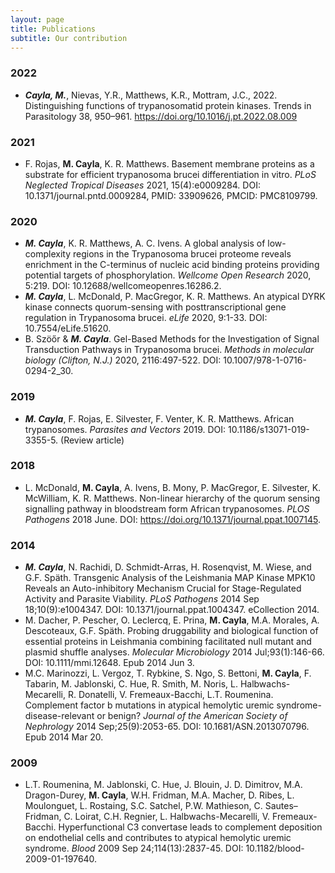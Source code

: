 ```yaml
---
layout: page
title: Publications
subtitle: Our contribution
---
```


### 2022
* **_Cayla, M._**, Nievas, Y.R., Matthews, K.R., Mottram, J.C., 2022. Distinguishing functions of trypanosomatid protein kinases. Trends in Parasitology 38, 950–961. https://doi.org/10.1016/j.pt.2022.08.009


### 2021
* F. Rojas, **M. Cayla**, K. R. Matthews. Basement membrane proteins as a substrate for efficient trypanosoma brucei differentiation in vitro. *PLoS Neglected Tropical Diseases* 2021, 15(4):e0009284. DOI: 10.1371/journal.pntd.0009284, PMID: 33909626, PMCID: PMC8109799.

### 2020
* **_M. Cayla_**, K. R. Matthews, A. C. Ivens. A global analysis of low-complexity regions in the Trypanosoma brucei proteome reveals enrichment in the C-terminus of nucleic acid binding proteins providing potential targets of phosphorylation. *Wellcome Open Research* 2020, 5:219. DOI: 10.12688/wellcomeopenres.16286.2.
* **_M. Cayla_**, L. McDonald, P. MacGregor, K. R. Matthews. An atypical DYRK kinase connects quorum-sensing with posttranscriptional gene regulation in Trypanosoma brucei. *eLife* 2020, 9:1-33. DOI: 10.7554/eLife.51620.
* B. Szöőr & **_M. Cayla_**. Gel-Based Methods for the Investigation of Signal Transduction Pathways in Trypanosoma brucei. *Methods in molecular biology (Clifton, N.J.)* 2020, 2116:497-522. DOI: 10.1007/978-1-0716-0294-2_30.

### 2019
* **_M. Cayla_**, F. Rojas, E. Silvester, F. Venter, K. R. Matthews. African trypanosomes. *Parasites and Vectors* 2019. DOI: 10.1186/s13071-019-3355-5. (Review article)

### 2018
* L. McDonald, **M. Cayla**, A. Ivens, B. Mony, P. MacGregor, E. Silvester, K. McWilliam, K. R. Matthews. Non-linear hierarchy of the quorum sensing signalling pathway in bloodstream form African trypanosomes. *PLOS Pathogens* 2018 June. DOI: https://doi.org/10.1371/journal.ppat.1007145.

### 2014
* **_M. Cayla_**, N. Rachidi, D. Schmidt-Arras, H. Rosenqvist, M. Wiese, and G.F. Späth. Transgenic Analysis of the Leishmania MAP Kinase MPK10 Reveals an Auto-inhibitory Mechanism Crucial for Stage-Regulated Activity and Parasite Viability. *PLoS Pathogens* 2014 Sep 18;10(9):e1004347. DOI: 10.1371/journal.ppat.1004347. eCollection 2014.
* M. Dacher, P. Pescher, O. Leclercq, E. Prina, **M. Cayla**, M.A. Morales, A. Descoteaux, G.F. Späth. Probing druggability and biological function of essential proteins in Leishmania combining facilitated null mutant and plasmid shuffle analyses. *Molecular Microbiology* 2014 Jul;93(1):146-66. DOI: 10.1111/mmi.12648. Epub 2014 Jun 3.
* M.C. Marinozzi, L. Vergoz, T. Rybkine, S. Ngo, S. Bettoni, **M. Cayla**, F. Tabarin, M. Jablonski, C. Hue, R. Smith, M. Noris, L. Halbwachs-Mecarelli, R. Donatelli, V. Fremeaux-Bacchi, L.T. Roumenina. Complement factor b mutations in atypical hemolytic uremic syndrome-disease-relevant or benign? *Journal of the American Society of Nephrology* 2014 Sep;25(9):2053-65. DOI: 10.1681/ASN.2013070796. Epub 2014 Mar 20.

### 2009
* L.T. Roumenina, M. Jablonski, C. Hue, J. Blouin, J. D. Dimitrov, M.A. Dragon-Durey, **M. Cayla**, W.H. Fridman, M.A. Macher, D. Ribes, L. Moulonguet, L. Rostaing, S.C. Satchel, P.W. Mathieson, C. Sautes–Fridman, C. Loirat, C.H. Regnier, L. Halbwachs-Mecarelli, V. Fremeaux-Bacchi. Hyperfunctional C3 convertase leads to complement deposition on endothelial cells and contributes to atypical hemolytic uremic syndrome. *Blood* 2009 Sep 24;114(13):2837-45. DOI: 10.1182/blood-2009-01-197640.

